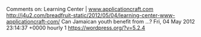 Comments on: Learning Center | www.applicationcraft.com http://j4u2.com/breadfruit-static/2012/05/04/learning-center-www-applicationcraft-com/ Can Jamaican youth benefit from ...? Fri, 04 May 2012 23:14:37 +0000  hourly   1  https://wordpress.org/?v=5.2.4